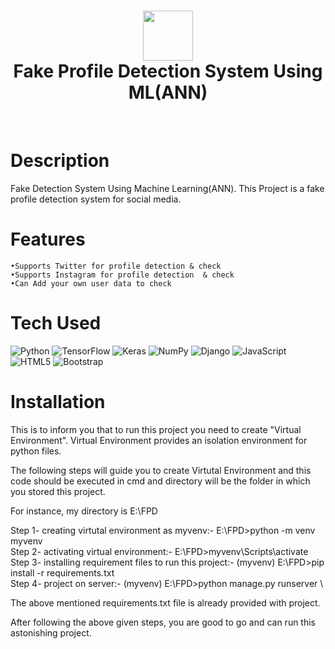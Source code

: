 <div align="center">
      <h1> <img src="https://raw.githubusercontent.com/lsgdefault/Fake-Profile-Detection-System-Using-ML-ANN/main/Logo/logo.png" width="80px"><br/>Fake Profile Detection System Using ML(ANN)</h1>
     </div>
<p align="center"> <a href="https://github.com/lsgdefault" target="_blank"><img alt="" src="https://img.shields.io/badge/Website-EA4C89?style=normal&logo=dribbble&logoColor=white" style="vertical-align:center" /></a> <a href="https://twitter.com/default_yt_" target="_blank"><img alt="" src="https://img.shields.io/badge/Twitter-1DA1F2?style=normal&logo=twitter&logoColor=white" style="vertical-align:center" /></a> <a href="https://www.instagram.com/kaivalya_ahir" target="_blank"><img alt="" src="https://img.shields.io/badge/Instagram-E4405F?style=normal&logo=instagram&logoColor=white" style="vertical-align:center" /></a> <a href="https://www.linkedin.com/in/kaivalya-ahir/" target="_blank"><img alt="" src="https://img.shields.io/badge/LinkedIn-0077B5?style=normal&logo=linkedin&logoColor=white" style="vertical-align:center" /></a> </p>

# Description
Fake Detection System Using Machine Learning(ANN).
This Project is a fake profile detection system for social media.

# Features

	•Supports Twitter for profile detection & check
	•Supports Instagram for profile detection  & check
	•Can Add your own user data to check


# Tech Used
 ![Python](https://img.shields.io/badge/python-3670A0?style=for-the-badge&logo=python&logoColor=ffdd54) ![TensorFlow](https://img.shields.io/badge/TensorFlow-%23FF6F00.svg?style=for-the-badge&logo=TensorFlow&logoColor=white) ![Keras](https://img.shields.io/badge/Keras-%23D00000.svg?style=for-the-badge&logo=Keras&logoColor=white) ![NumPy](https://img.shields.io/badge/numpy-%23013243.svg?style=for-the-badge&logo=numpy&logoColor=white) ![Django](https://img.shields.io/badge/django-%23092E20.svg?style=for-the-badge&logo=django&logoColor=white) ![JavaScript](https://img.shields.io/badge/javascript-%23323330.svg?style=for-the-badge&logo=javascript&logoColor=%23F7DF1E) ![HTML5](https://img.shields.io/badge/html5-%23E34F26.svg?style=for-the-badge&logo=html5&logoColor=white) ![Bootstrap](https://img.shields.io/badge/bootstrap-%23563D7C.svg?style=for-the-badge&logo=bootstrap&logoColor=white)
      
# Installation
This is to inform you that to run this project you need to create "Virtual Environment". Virtual Environment provides an isolation environment for python files.

The following steps will guide you to create Virtutal Environment and this code should be executed in cmd and directory will be the folder in which you stored this project.
	
For instance, my directory is E:\FPD

Step 1- creating virtutal environment as myvenv:- E:\FPD>python -m venv myvenv \
Step 2- activating virtual environment:- E:\FPD>myvenv\Scripts\activate \
Step 3- installing requirement files to run this project:- (myvenv) E:\FPD>pip install -r requirements.txt \
Step 4- project on server:- (myvenv) E:\FPD>python manage.py runserver \

The above mentioned requirements.txt file is already provided with project.

After following the above given steps, you are good to go and can run this astonishing project.
    
